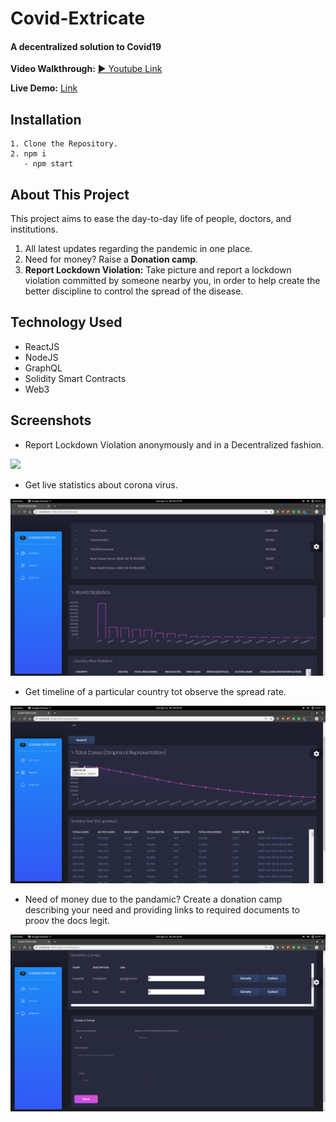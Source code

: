 #                                              Covid-Extricate
####                                 A decentralized solution to Covid19


**Video Walkthrough:** [▶️ Youtube Link](https://youtu.be/PIdcg4L6Dgo)

**Live Demo:** [Link](https://covidextricate.herokuapp.com)

##  Installation
```
1. Clone the Repository.
2. npm i
   - npm start

```  
## About This Project
This project aims to ease the day-to-day life of people, doctors, and institutions.
1. All latest updates regarding the pandemic in one place.
2. Need for money? Raise a **Donation camp**.
3. **Report Lockdown Violation:** Take picture and report a lockdown violation committed by someone nearby you, in order to help create the better discipline to control the spread of the disease.

## Technology Used
* ReactJS
* NodeJS
* GraphQL
* Solidity Smart Contracts
* Web3

## Screenshots

* Report Lockdown Violation anonymously and in a Decentralized fashion.

![](https://i.imgur.com/0N0qfmQ.png)

* Get live statistics about corona virus.

![](GithubImages/3.png)


* Get timeline of a particular country tot observe the spread rate.

![](GithubImages/2.png)


* Need of money due to the pandamic? Create a donation camp describing your need and providing links to required  documents to proov the docs legit.

![](GithubImages/1.png)
